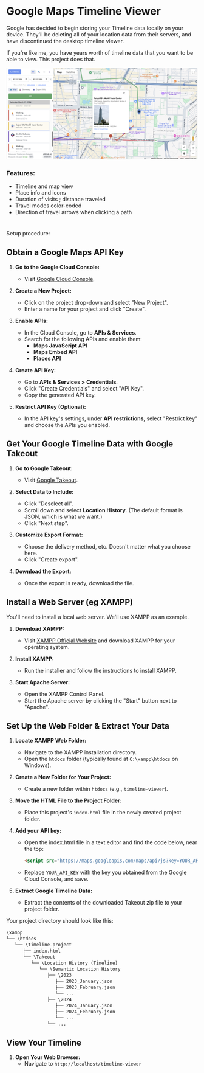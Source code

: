 # Google Maps Timeline Viewer
Google has decided to begin storing your Timeline data locally on your device. They'll be deleting all of your location data from their servers, and have discontinued the desktop timeline viewer.

If you're like me, you have years worth of timeline data that you want to be able to view. This project does that.


![Alt text](/screenshot.png?raw=true "Screenshot")

### Features:
- Timeline and map view
- Place info and icons
- Duration of visits ; distance traveled
- Travel modes color-coded
- Direction of travel arrows when clicking a path

#

Setup procedure:

## Obtain a Google Maps API Key

1. **Go to the Google Cloud Console:**
    - Visit [Google Cloud Console](https://console.cloud.google.com/).

2. **Create a New Project:**
    - Click on the project drop-down and select "New Project".
    - Enter a name for your project and click "Create".

3. **Enable APIs:**
    - In the Cloud Console, go to **APIs & Services**.
    - Search for the following APIs and enable them:
        - **Maps JavaScript API**
        - **Maps Embed API**
        - **Places API**

4. **Create API Key:**
    - Go to **APIs & Services > Credentials**.
    - Click "Create Credentials" and select "API Key".
    - Copy the generated API key.

5. **Restrict API Key (Optional):**
    - In the API key's settings, under **API restrictions**, select "Restrict key" and choose the APIs you enabled.



## Get Your Google Timeline Data with Google Takeout
1. **Go to Google Takeout:**
    - Visit [Google Takeout](https://takeout.google.com/).

2. **Select Data to Include:**
    - Click "Deselect all".
    - Scroll down and select **Location History**. (The default format is JSON, which is what we want.)
    - Click "Next step".

3. **Customize Export Format:**
    - Choose the delivery method, etc. Doesn't matter what you choose here.
    - Click "Create export".

4. **Download the Export:**
    - Once the export is ready, download the file.

## Install a Web Server (eg XAMPP)
You'll need to install a local web server. We'll use XAMPP as an example.
1. **Download XAMPP:**
    - Visit [XAMPP Official Website](https://www.apachefriends.org/index.html) and download XAMPP for your operating system.

2. **Install XAMPP:**
    - Run the installer and follow the instructions to install XAMPP.

3. **Start Apache Server:**
    - Open the XAMPP Control Panel.
    - Start the Apache server by clicking the "Start" button next to "Apache".

##  Set Up the Web Folder & Extract Your Data
1. **Locate XAMPP Web Folder:**
    - Navigate to the XAMPP installation directory.
    - Open the `htdocs` folder (typically found at `C:\xampp\htdocs` on Windows).

2. **Create a New Folder for Your Project:**
    - Create a new folder within `htdocs` (e.g., `timeline-viewer`).

3. **Move the HTML File to the Project Folder:**
    - Place this project's `index.html` file in the newly created project folder.
   
4. **Add your API key:**
   - Open the index.html file in a text editor and find the code below, near the top:
     ```html
     <script src="https://maps.googleapis.com/maps/api/js?key=YOUR_API_KEY&libraries=places"></script>
     ```
   - Replace `YOUR_API_KEY` with the key you obtained from the Google Cloud Console, and save.

5. **Extract Google Timeline Data:**
    - Extract the contents of the downloaded Takeout zip file to your project folder.

Your project directory should look like this:
```
\xampp
└── \htdocs
   └── \timeline-project
      ├── index.html
      └── \Takeout
         └── \Location History (Timeline)
            └── \Semantic Location History
               ├── \2023
                  ├── 2023_January.json
                  ├── 2023_February.json
                  └── ...
               ├── \2024
                  ├── 2024_January.json
                  ├── 2024_February.json
                  └── ...
               └── ...
```


## View Your Timeline
1. **Open Your Web Browser:**
    - Navigate to `http://localhost/timeline-viewer`
